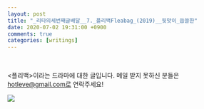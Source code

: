 ```yaml
---
layout: post
title: "_리타의세번째글배달__7._플리백Fleabag_(2019)__뒷맛이_씁쓸한"
date: 2020-07-02 19:31:00 +0900
comments: true 
categories: [writings] 
---
```

 

<플리백>이라는 드라마에 대한 글입니다. 메일 받지 못하신 분들은 hotleve@gmail.com로 연락주세요!


![](https://blogfiles.pstatic.net/MjAyMDA3MDJfMiAg/MDAxNTkzNjg1ODEzNzc3.KRR0SUWRVEbSbYWohswiWXqAZqXokyLnOT82J4yE2Ywg.roCmeNDaiISoDsYTOnltSZLwIkEmvP5qw84Z7Jl6dZ4g.JPEG.hotleve/15fleabagrefresher1-superJumbo.jpg?type=w1) 
